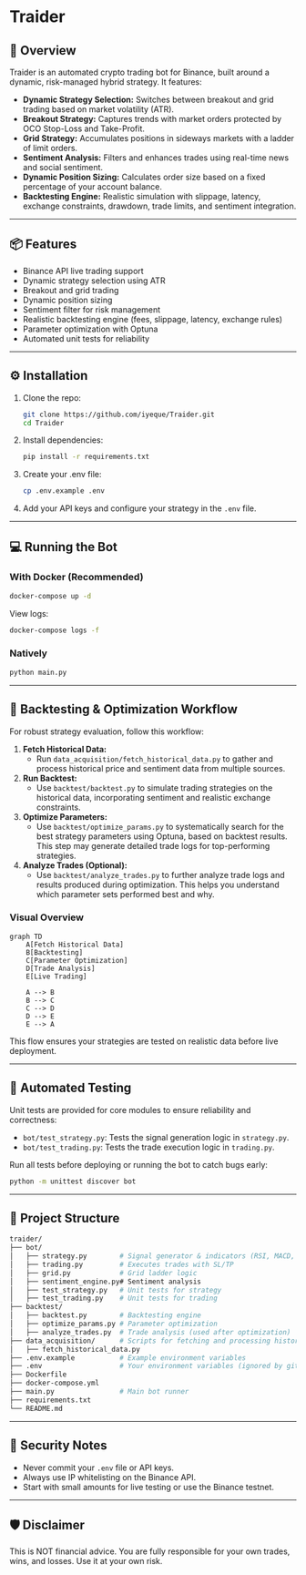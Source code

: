 # Traider

## 🧠 Overview

Traider is an automated crypto trading bot for Binance, built around a dynamic, risk-managed hybrid strategy. It features:
- **Dynamic Strategy Selection:** Switches between breakout and grid trading based on market volatility (ATR).
- **Breakout Strategy:** Captures trends with market orders protected by OCO Stop-Loss and Take-Profit.
- **Grid Strategy:** Accumulates positions in sideways markets with a ladder of limit orders.
- **Sentiment Analysis:** Filters and enhances trades using real-time news and social sentiment.
- **Dynamic Position Sizing:** Calculates order size based on a fixed percentage of your account balance.
- **Backtesting Engine:** Realistic simulation with slippage, latency, exchange constraints, drawdown, trade limits, and sentiment integration.

---

## 📦 Features

- Binance API live trading support
- Dynamic strategy selection using ATR
- Breakout and grid trading
- Dynamic position sizing
- Sentiment filter for risk management
- Realistic backtesting engine (fees, slippage, latency, exchange rules)
- Parameter optimization with Optuna
- Automated unit tests for reliability

---

## ⚙️ Installation

1. Clone the repo:
    ```bash
    git clone https://github.com/iyeque/Traider.git
    cd Traider
    ```
2. Install dependencies:
    ```bash
    pip install -r requirements.txt
    ```
3. Create your .env file:
    ```bash
    cp .env.example .env
    ```
4. Add your API keys and configure your strategy in the `.env` file.

---

## 💻 Running the Bot

### With Docker (Recommended)
```bash
docker-compose up -d
```
View logs:
```bash
docker-compose logs -f
```

### Natively
```bash
python main.py
```

---

## 🔄 Backtesting & Optimization Workflow

For robust strategy evaluation, follow this workflow:
1. **Fetch Historical Data:**
   - Run `data_acquisition/fetch_historical_data.py` to gather and process historical price and sentiment data from multiple sources.
2. **Run Backtest:**
   - Use `backtest/backtest.py` to simulate trading strategies on the historical data, incorporating sentiment and realistic exchange constraints.
3. **Optimize Parameters:**
   - Use `backtest/optimize_params.py` to systematically search for the best strategy parameters using Optuna, based on backtest results. This step may generate detailed trade logs for top-performing strategies.
4. **Analyze Trades (Optional):**
   - Use `backtest/analyze_trades.py` to further analyze trade logs and results produced during optimization. This helps you understand which parameter sets performed best and why.

### Visual Overview
```mermaid
graph TD
    A[Fetch Historical Data]
    B[Backtesting]
    C[Parameter Optimization]
    D[Trade Analysis]
    E[Live Trading]

    A --> B
    B --> C
    C --> D
    D --> E
    E --> A
```

This flow ensures your strategies are tested on realistic data before live deployment.

---

## 🧪 Automated Testing

Unit tests are provided for core modules to ensure reliability and correctness:
- `bot/test_strategy.py`: Tests the signal generation logic in `strategy.py`.
- `bot/test_trading.py`: Tests the trade execution logic in `trading.py`.

Run all tests before deploying or running the bot to catch bugs early:
```bash
python -m unittest discover bot
```

---

## 📁 Project Structure

```bash
traider/
├── bot/
│   ├── strategy.py        # Signal generator & indicators (RSI, MACD, ATR)
│   ├── trading.py         # Executes trades with SL/TP
│   ├── grid.py            # Grid ladder logic
│   ├── sentiment_engine.py# Sentiment analysis
│   ├── test_strategy.py   # Unit tests for strategy
│   ├── test_trading.py    # Unit tests for trading
├── backtest/
│   ├── backtest.py        # Backtesting engine
│   ├── optimize_params.py # Parameter optimization
│   ├── analyze_trades.py  # Trade analysis (used after optimization)
├── data_acquisition/      # Scripts for fetching and processing historical data
│   ├── fetch_historical_data.py
├── .env.example           # Example environment variables
├── .env                   # Your environment variables (ignored by git)
├── Dockerfile
├── docker-compose.yml
├── main.py                # Main bot runner
├── requirements.txt
└── README.md
```

---

## 🔐 Security Notes

- Never commit your `.env` file or API keys.
- Always use IP whitelisting on the Binance API.
- Start with small amounts for live testing or use the Binance testnet.

---

## 🛡️ Disclaimer

This is NOT financial advice. You are fully responsible for your own trades, wins, and losses. Use it at your own risk.